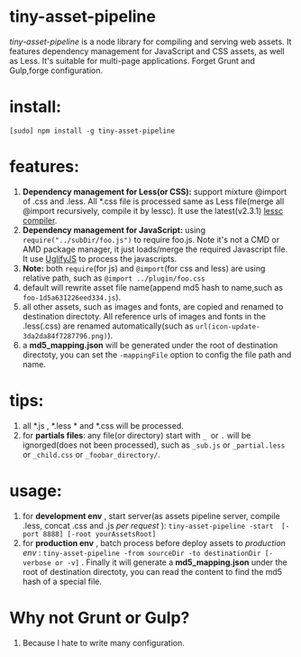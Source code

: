 tiny-asset-pipeline
=====
*tiny-asset-pipeline* is a node library for compiling and serving web assets. 
It features dependency management for JavaScript and CSS assets, as well as Less. It's suitable for multi-page applications. Forget Grunt and Gulp,forge configuration.

install:
=====
`[sudo] npm install -g tiny-asset-pipeline`

features:
======
1. **Dependency management for Less(or CSS):** support mixture @import of .css and .less. All *.css file is processed same as Less file(merge all @import recursively, compile it by lessc). It use the latest(v2.3.1) [lessc compiler](https://github.com/less/less.js).
2. **Dependency management for JavaScript:** using `require("../subDir/foo.js")` to require foo.js. Note it's not a CMD or AMD package manager, it just loads/merge the required Javascript file. It use [UglifyJS](https://github.com/mishoo/UglifyJS) to process the javascripts.
3. **Note:** both `require`(for js) and `@import`(for css and less) are using relative path, such as `@import ../plugin/foo.css` 
4. default will rewrite asset file name(append md5 hash to name,such as `foo-1d5a631226eed334.js`).
5. all other assets, such as images and fonts, are copied and renamed to destination directoty. All reference urls of images and fonts in the .less(.css) are renamed automatically(such as `url(icon-update-3da2da84f7287796.png)`).
6. a **md5_mapping.json** will be generated under the root of destination directoty, you can set the `-mappingFile` option to config the file path and name.


tips:
======
1. all *.js , *.less * and *.css will be processed.
2. for __partials files__: any file(or directory) start with `_ `or `.` will be ignorged(does not been processed), such as `_sub.js` or `_partial.less` or `_child.css` or `_foobar_directory/`.
   
usage:
=====
1. for **development env** , start server(as assets pipeline server, compile .less, concat .css and .js *per request* ): `tiny-asset-pipeline -start  [-port 8888] [-root yourAssetsRoot]`
2. for **production env** , batch process before deploy assets to *production env* : `tiny-asset-pipeline -from sourceDir -to destinationDir [-verbose or -v]` . Finally it will generate a **md5_mapping.json** under the root of destination directoty, you can read the content to find the md5 hash of a special file.


Why not Grunt or Gulp?
======
1. Because I hate to write many configuration.



